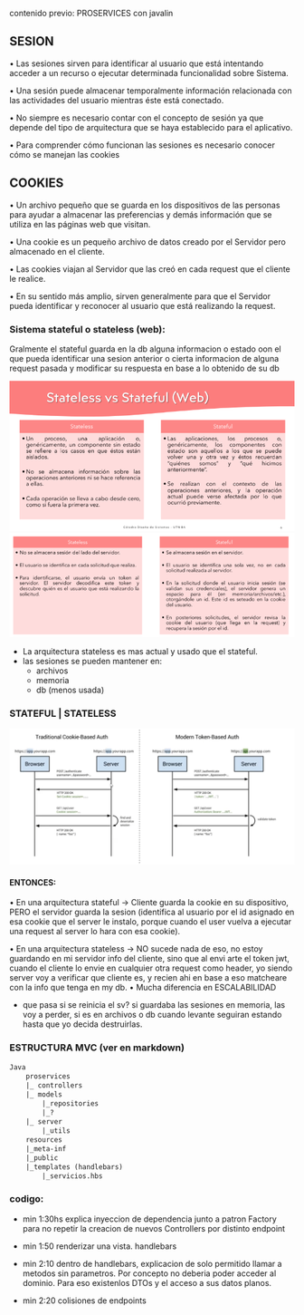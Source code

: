 contenido previo: PROSERVICES con javalin

## SESION

• Las sesiones sirven para identificar al usuario que está intentando acceder a un recurso o ejecutar
determinada funcionalidad sobre Sistema.

• Una sesión puede almacenar temporalmente información relacionada con las actividades del usuario
mientras éste está conectado.

• No siempre es necesario contar con el concepto de sesión ya que depende del tipo de arquitectura
que se haya establecido para el aplicativo.

• Para comprender cómo funcionan las sesiones es necesario conocer cómo se manejan las cookies

## COOKIES

• Un archivo pequeño que se guarda en los dispositivos de las personas para ayudar a almacenar las preferencias y demás información que se utiliza en las páginas web que visitan.

• Una cookie es un pequeño archivo de datos creado por el Servidor pero almacenado en el cliente.

• Las cookies viajan al Servidor que las creó en cada request que el cliente le realice.

• En su sentido más amplio, sirven generalmente para que el Servidor pueda identificar y reconocer al
usuario que está realizando la request.

### Sistema stateful o stateless (web): 

Gralmente el stateful guarda en la db alguna informacion o estado oon el que pueda identificar una sesion anterior o cierta informacion de alguna request pasada y modificar su respuesta en base a lo obtenido de su db

![image](assets/stateful-stateless-web.png)
![image](assets/stateful-stateless-web2.png)

- La arquitectura  stateless es mas actual y usado que el stateful.
- las sesiones se pueden mantener en:
    - archivos
    - memoria
    - db (menos usada)


### STATEFUL | STATELESS

![image](assets/stateful-stateless-web3.png)


#### ENTONCES:
• En una arquitectura stateful -> Cliente guarda la cookie en su dispositivo, PERO el servidor guarda la sesion (identifica al usuario por el id asignado en esa cookie que el server le instalo, porque cuando el user vuelva a ejecutar una request al server lo hara con esa cookie).

• En una arquitectura stateless -> NO sucede nada de eso, no estoy guardando en mi servidor info del cliente, sino que al envi arte el token jwt, cuando el cliente lo envie en cualquier otra request como header, yo siendo server voy a verificar que cliente es, y recien ahi en base a eso matcheare con la info que tenga en my db.
• Mucha diferencia en ESCALABILIDAD

- que pasa si se reinicia el sv? si guardaba las sesiones en memoria, las voy a perder, si es en archivos o db cuando levante seguiran estando hasta que yo decida destruirlas.

### ESTRUCTURA MVC (ver en markdown)

    Java
        proservices
        |_ controllers
        |_ models
            |_repositories
            |_?
        |_ server
            |_utils
        resources
        |_meta-inf
        |_public
        |_templates (handlebars)
            |_servicios.hbs

### codigo:

- min 1:30hs explica inyeccion de dependencia junto a patron Factory para no repetir la creacion de nuevos Controllers por distinto endpoint

- min 1:50 renderizar una vista. handlebars

- min 2:10 dentro de handlebars, explicacion de solo permitido llamar a metodos sin parametros. Por concepto no deberia poder acceder al dominio. Para eso existenlos DTOs y el acceso a sus datos planos.

- min 2:20 colisiones de endpoints